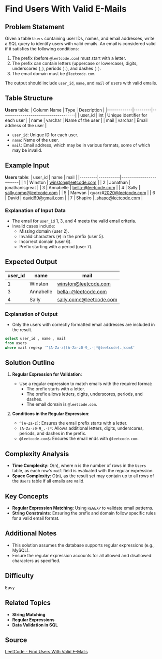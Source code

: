 # Find Users With Valid E-Mails

## Problem Statement
Given a table `Users` containing user IDs, names, and email addresses, write a SQL query to identify users with valid emails. An email is considered valid if it satisfies the following conditions:

1. The prefix (before `@leetcode.com`) must start with a letter.
2. The prefix can contain letters (uppercase or lowercase), digits, underscores (`_`), periods (`.`), and dashes (`-`).
3. The email domain must be `@leetcode.com`.

The output should include `user_id`, `name`, and `mail` of users with valid emails.

## Table Structure
**Users** table:
| Column Name | Type    | Description                          |
|-------------|---------|--------------------------------------|
| user_id     | int     | Unique identifier for each user      |
| name        | varchar | Name of the user                     |
| mail        | varchar | Email address of the user            |

- `user_id`: Unique ID for each user.
- `name`: Name of the user.
- `mail`: Email address, which may be in various formats, some of which may be invalid.

## Example Input

**Users** table:
| user_id | name      | mail                    |
|---------|-----------|-------------------------|
| 1       | Winston   | winston@leetcode.com    |
| 2       | Jonathan  | jonathanisgreat         |
| 3       | Annabelle | bella-@leetcode.com     |
| 4       | Sally     | sally.come@leetcode.com |
| 5       | Marwan    | quarz#2020@leetcode.com |
| 6       | David     | david69@gmail.com       |
| 7       | Shapiro   | .shapo@leetcode.com     |

### Explanation of Input Data
- The email for `user_id` 1, 3, and 4 meets the valid email criteria.
- Invalid cases include:
  - Missing domain (user 2).
  - Invalid characters (`#`) in the prefix (user 5).
  - Incorrect domain (user 6).
  - Prefix starting with a period (user 7).

## Expected Output

| user_id | name      | mail                    |
|---------|-----------|-------------------------|
| 1       | Winston   | winston@leetcode.com    |
| 3       | Annabelle | bella-@leetcode.com     |
| 4       | Sally     | sally.come@leetcode.com |

### Explanation of Output
- Only the users with correctly formatted email addresses are included in the result.

```sql
select user_id , name , mail 
from users 
where mail regexp '^[A-Za-z][A-Za-z0-9_.-]*@leetcode[.]com$'
```

## Solution Outline

1. **Regular Expression for Validation**:
   - Use a regular expression to match emails with the required format:
     - The prefix starts with a letter.
     - The prefix allows letters, digits, underscores, periods, and dashes.
     - The email domain is `@leetcode.com`.

2. **Conditions in the Regular Expression**:
   - `^[A-Za-z]`: Ensures the email prefix starts with a letter.
   - `[A-Za-z0-9_.-]*`: Allows additional letters, digits, underscores, periods, and dashes in the prefix.
   - `@leetcode.com$`: Ensures the email ends with `@leetcode.com`.

## Complexity Analysis
- **Time Complexity**: O(n), where n is the number of rows in the `Users` table, as each row's `mail` field is evaluated with the regular expression.
- **Space Complexity**: O(n), as the result set may contain up to all rows of the `Users` table if all emails are valid.

## Key Concepts
- **Regular Expression Matching**: Using `REGEXP` to validate email patterns.
- **String Constraints**: Ensuring the prefix and domain follow specific rules for a valid email format.

## Additional Notes
- This solution assumes the database supports regular expressions (e.g., MySQL).
- Ensure the regular expression accounts for all allowed and disallowed characters as specified.

## Difficulty
Easy

## Related Topics
- **String Matching**
- **Regular Expressions**
- **Data Validation in SQL**

## Source
[LeetCode - Find Users With Valid E-Mails](https://leetcode.com/problems/find-users-with-valid-e-mails/description/?envType=study-plan-v2&envId=top-sql-50)
